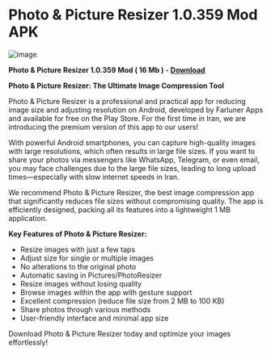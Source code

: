# Photo & Picture Resizer 1.0.359 Mod APK

![image](https://gist.github.com/user-attachments/assets/5078e9f0-4ec9-4cd7-b99c-714bdea7548a)

**Photo & Picture Resizer 1.0.359 Mod ( 16 Mb ) - [Download](https://dlgram.com/mgKeu)**

**Photo & Picture Resizer: The Ultimate Image Compression Tool**

Photo & Picture Resizer is a professional and practical app for reducing image size and adjusting resolution on Android, developed by Farluner Apps and available for free on the Play Store. For the first time in Iran, we are introducing the premium version of this app to our users!

With powerful Android smartphones, you can capture high-quality images with large resolutions, which often results in large file sizes. If you want to share your photos via messengers like WhatsApp, Telegram, or even email, you may face challenges due to the large file sizes, leading to long upload times—especially with slow internet speeds in Iran. 

We recommend Photo & Picture Resizer, the best image compression app that significantly reduces file sizes without compromising quality. The app is efficiently designed, packing all its features into a lightweight 1 MB application.

**Key Features of Photo & Picture Resizer:**
- Resize images with just a few taps
- Adjust size for single or multiple images
- No alterations to the original photo
- Automatic saving in Pictures/PhotoResizer
- Resize images without losing quality
- Browse images within the app with gesture support
- Excellent compression (reduce file size from 2 MB to 100 KB)
- Share photos through various methods
- User-friendly interface and minimal app size

Download Photo & Picture Resizer today and optimize your images effortlessly!